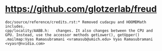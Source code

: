 # https://github.com/glotzerlab/freud

```console
doc/source/reference/credits.rst:* Removed cudacpu and HOOMDMath includes.
cpp/locality/AABB.h:   changes. It also changes between the CPU and GPU. Instead, use the accessor methods getLower(), getUpper()
.mailmap:Vyas Ramasubramani <vramasub@umich.edu> Vyas Ramasubramani <vyasr@nvidia.com>

```
